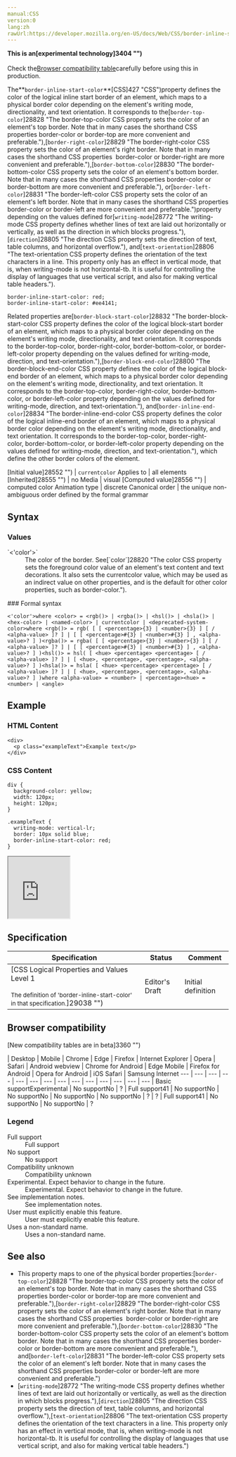 ```yaml
---
manual:CSS
version:0
lang:zh
rawUrl:https://developer.mozilla.org/en-US/docs/Web/CSS/border-inline-start-color
---
```






**This is an[experimental technology]3404 "")**<br></br>Check the[Browser compatibility table](%28833#Browser_compatibility "")carefully before using this in production.





The**`border-inline-start-color`**[CSS]427 "CSS")property defines the color of the logical inline start border of an element, which maps to a physical border color depending on the element&#39;s writing mode, directionality, and text orientation. It corresponds to the[`border-top-color`]28828 "The border-top-color CSS property sets the color of an element's top border. Note that in many cases the shorthand CSS properties border-color or border-top are more convenient and preferable."),[`border-right-color`]28829 "The border-right-color CSS property sets the color of an element's right border. Note that in many cases the shorthand CSS properties  border-color or border-right are more convenient and preferable."),[`border-bottom-color`]28830 "The border-bottom-color CSS property sets the color of an element's bottom border. Note that in many cases the shorthand CSS properties border-color or border-bottom are more convenient and preferable."), or[`border-left-color`]28831 "The border-left-color CSS property sets the color of an element's left border. Note that in many cases the shorthand CSS properties border-color or border-left are more convenient and preferable.")property depending on the values defined for[`writing-mode`]28772 "The writing-mode CSS property defines whether lines of text are laid out horizontally or vertically, as well as the direction in which blocks progress."),[`direction`]28805 "The direction CSS property sets the direction of text, table columns, and horizontal overflow."), and[`text-orientation`]28806 "The text-orientation CSS property defines the orientation of the text characters in a line. This property only has an effect in vertical mode, that is, when writing-mode is not horizontal-tb. It is useful for controlling the display of languages that use vertical script, and also for making vertical table headers.").


```
border-inline-start-color: red;
border-inline-start-color: #ee4141;
```


Related properties are[`border-block-start-color`]28832 "The border-block-start-color CSS property defines the color of the logical block-start border of an element, which maps to a physical border color depending on the element's writing mode, directionality, and text orientation. It corresponds to the border-top-color, border-right-color, border-bottom-color, or border-left-color property depending on the values defined for writing-mode, direction, and text-orientation."),[`border-block-end-color`]28800 "The border-block-end-color CSS property defines the color of the logical block-end border of an element, which maps to a physical border color depending on the element's writing mode, directionality, and text orientation. It corresponds to the border-top-color, border-right-color, border-bottom-color, or border-left-color property depending on the values defined for writing-mode, direction, and text-orientation."), and[`border-inline-end-color`]28834 "The border-inline-end-color CSS property defines the color of the logical inline-end border of an element, which maps to a physical border color depending on the element's writing mode, directionality, and text orientation. It corresponds to the border-top-color, border-right-color, border-bottom-color, or border-left-color property depending on the values defined for writing-mode, direction, and text-orientation."), which define the other border colors of the element.


[Initial value]28552 "") | `currentcolor` 
Applies to | all elements 
[Inherited]28555 "") | no 
Media | visual 
[Computed value]28556 "") | computed color 
Animation type | discrete 
Canonical order | the unique non-ambiguous order defined by the formal grammar 


## Syntax<a name="Syntax"></a>

### Values<a name="Values"></a>
<dl><dt id=''>`<'color'>`</dt><dd>The color of the border. See[`color`]28820 "The color CSS property sets the foreground color value of an element's text content and text decorations. It also sets the currentcolor value, which may be used as an indirect value on other properties, and is the default for other color properties, such as border-color.").</dd></dl>
### Formal syntax<a name="Formal_syntax"></a>

```
<'color'>where <color> = <rgb()> | <rgba()> | <hsl()> | <hsla()> | <hex-color> | <named-color> | currentcolor | <deprecated-system-color>where <rgb()> = rgb( [ [ <percentage>{3} | <number>{3} ] [ / <alpha-value> ]? ] | [ [ <percentage>#{3} | <number>#{3} ] , <alpha-value>? ] )<rgba()> = rgba( [ [ <percentage>{3} | <number>{3} ] [ / <alpha-value> ]? ] | [ [ <percentage>#{3} | <number>#{3} ] , <alpha-value>? ] )<hsl()> = hsl( [ <hue> <percentage> <percentage> [ / <alpha-value> ]? ] | [ <hue>, <percentage>, <percentage>, <alpha-value>? ] )<hsla()> = hsla( [ <hue> <percentage> <percentage> [ / <alpha-value> ]? ] | [ <hue>, <percentage>, <percentage>, <alpha-value>? ] )where <alpha-value> = <number> | <percentage><hue> = <number> | <angle>
```

## Example<a name="Example"></a>

### HTML Content<a name="HTML_Content"></a>

```
<div>
  <p class="exampleText">Example text</p>
</div>
```

### CSS Content<a name="CSS_Content"></a>

```
div {
  background-color: yellow;
  width: 120px;
  height: 120px;
}

.exampleText {
  writing-mode: vertical-lr;
  border: 10px solid blue;
  border-inline-start-color: red;
}
```


<iframe src='https://mdn.mozillademos.org/en-US/docs/Web/CSS/border-inline-start-color$samples/Example?revision=1315073' width='140' height='140'></iframe>



## Specification<a name="Specification"></a>

Specification | Status | Comment 
 ---  |  ---  |  ---  | 
[CSS Logical Properties and Values Level 1<br></br><small>The definition of &#39;border-inline-start-color&#39; in that specification.</small>]29038 "") | Editor&#39;s Draft | Initial definition 


## Browser compatibility<a name="Browser_compatibility"></a>
[New compatibility tables are in beta<i></i>]3360 "")

 | <abbr>Desktop<i></i></abbr> | <abbr>Mobile<i></i></abbr> 
 | <abbr>Chrome<i></i></abbr> | <abbr>Edge<i></i></abbr> | <abbr>Firefox<i></i></abbr> | <abbr>Internet Explorer<i></i></abbr> | <abbr>Opera<i></i></abbr> | <abbr>Safari<i></i></abbr> | <abbr>Android webview<i></i></abbr> | <abbr>Chrome for Android<i></i></abbr> | <abbr>Edge Mobile<i></i></abbr> | <abbr>Firefox for Android<i></i></abbr> | <abbr>Opera for Android<i></i></abbr> | <abbr>iOS Safari<i></i></abbr> | <abbr>Samsung Internet<i></i></abbr> 
 ---  |  ---  |  ---  |  ---  |  ---  |  ---  |  ---  |  ---  |  ---  |  ---  |  ---  |  ---  |  ---  |  ---  | 
Basic support<abbr>Experimental<i></i></abbr> | <abbr>No support</abbr>No | <abbr>?</abbr> | <abbr>Full support</abbr>41 | <abbr>No support</abbr>No | <abbr>No support</abbr>No | <abbr>No support</abbr>No | <abbr>No support</abbr>No | <abbr>?</abbr> | <abbr>?</abbr> | <abbr>Full support</abbr>41 | <abbr>No support</abbr>No | <abbr>No support</abbr>No | <abbr>?</abbr> 


### Legend<a name="Legend"></a>
<dl><dt id=''><abbr>Full support</abbr></dt><dd>Full support</dd><dt id=''><abbr>No support</abbr></dt><dd>No support</dd><dt id=''><abbr>Compatibility unknown</abbr></dt><dd>Compatibility unknown</dd><dt id=''><abbr>Experimental. Expect behavior to change in the future.<i></i></abbr></dt><dd>Experimental. Expect behavior to change in the future.</dd><dt id=''><abbr>See implementation notes.<i></i></abbr></dt><dd>See implementation notes.</dd><dt id=''><abbr>User must explicitly enable this feature.<i></i></abbr></dt><dd>User must explicitly enable this feature.</dd><dt id=''><abbr>Uses a non-standard name.<i></i></abbr></dt><dd>Uses a non-standard name.</dd></dl>

## See also<a name="See_also"></a>

* This property maps to one of the physical border properties:[`border-top-color`]28828 "The border-top-color CSS property sets the color of an element's top border. Note that in many cases the shorthand CSS properties border-color or border-top are more convenient and preferable."),[`border-right-color`]28829 "The border-right-color CSS property sets the color of an element's right border. Note that in many cases the shorthand CSS properties  border-color or border-right are more convenient and preferable."),[`border-bottom-color`]28830 "The border-bottom-color CSS property sets the color of an element's bottom border. Note that in many cases the shorthand CSS properties border-color or border-bottom are more convenient and preferable."), and[`border-left-color`]28831 "The border-left-color CSS property sets the color of an element's left border. Note that in many cases the shorthand CSS properties border-color or border-left are more convenient and preferable.")
* [`writing-mode`]28772 "The writing-mode CSS property defines whether lines of text are laid out horizontally or vertically, as well as the direction in which blocks progress."),[`direction`]28805 "The direction CSS property sets the direction of text, table columns, and horizontal overflow."),[`text-orientation`]28806 "The text-orientation CSS property defines the orientation of the text characters in a line. This property only has an effect in vertical mode, that is, when writing-mode is not horizontal-tb. It is useful for controlling the display of languages that use vertical script, and also for making vertical table headers.")



